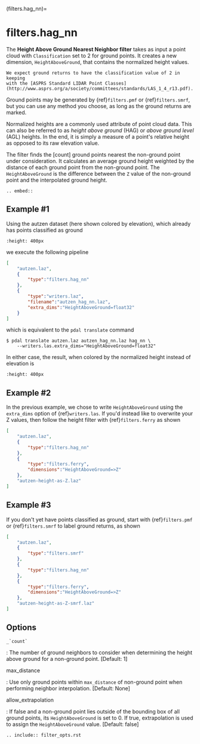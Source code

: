 (filters.hag_nn)=

# filters.hag_nn

The **Height Above Ground Nearest Neighbor filter** takes as input a point
cloud with `Classification` set to 2 for ground points.  It creates a new
dimension, `HeightAboveGround`, that contains the normalized height values.

```{note}
We expect ground returns to have the classification value of 2 in keeping
with the [ASPRS Standard LIDAR Point Classes](http://www.asprs.org/a/society/committees/standards/LAS_1_4_r13.pdf).
```

Ground points may be generated by {ref}`filters.pmf` or {ref}`filters.smrf`,
but you can use any method you choose, as long as the ground returns are
marked.

Normalized heights are a commonly used attribute of point cloud data. This can
also be referred to as *height above ground* (HAG) or *above ground level*
(AGL) heights. In the end, it is simply a measure of a point's relative height
as opposed to its raw elevation value.

The filter finds the [count] ground points nearest the non-ground point under
consideration.  It calculates an average ground height weighted by the distance
of each ground point from the non-ground point.  The `HeightAboveGround` is
the difference between the `Z` value of the non-ground point and the
interpolated ground height.

```{eval-rst}
.. embed::
```

## Example #1

Using the autzen dataset (here shown colored by elevation), which already has
points classified as ground

```{image} ./images/autzen-elevation.png
:height: 400px
```

we execute the following pipeline

```json
[
    "autzen.laz",
    {
        "type":"filters.hag_nn"
    },
    {
        "type":"writers.laz",
        "filename":"autzen_hag_nn.laz",
        "extra_dims":"HeightAboveGround=float32"
    }
]
```

which is equivalent to the `pdal translate` command

```
$ pdal translate autzen.laz autzen_hag_nn.laz hag_nn \
    --writers.las.extra_dims="HeightAboveGround=float32"
```

In either case, the result, when colored by the normalized height instead of
elevation is

```{image} ./images/autzen-hag-nn.png
:height: 400px
```

## Example #2

In the previous example, we chose to write `HeightAboveGround` using the
`extra_dims` option of {ref}`writers.las`. If you'd instead like to overwrite
your Z values, then follow the height filter with {ref}`filters.ferry` as shown

```json
[
    "autzen.laz",
    {
        "type":"filters.hag_nn"
    },
    {
        "type":"filters.ferry",
        "dimensions":"HeightAboveGround=>Z"
    },
    "autzen-height-as-Z.laz"
]
```

## Example #3

If you don't yet have points classified as ground, start with {ref}`filters.pmf`
or {ref}`filters.smrf` to label ground returns, as shown

```json
[
    "autzen.laz",
    {
        "type":"filters.smrf"
    },
    {
        "type":"filters.hag_nn"
    },
    {
        "type":"filters.ferry",
        "dimensions":"HeightAboveGround=>Z"
    },
    "autzen-height-as-Z-smrf.laz"
]
```

## Options

`` _`count` ``

: The number of ground neighbors to consider when determining the height
  above ground for a non-ground point.  \[Default: 1\]

max_distance

: Use only ground points within `max_distance` of non-ground point when
  performing neighbor interpolation.  \[Default: None\]

allow_extrapolation

: If false and a non-ground point lies outside of the bounding box of all
  ground points, its `HeightAboveGround` is set to 0.  If true,
  extrapolation is used to assign the `HeightAboveGround` value.  \[Default:
  false\]

```{eval-rst}
.. include:: filter_opts.rst
```
